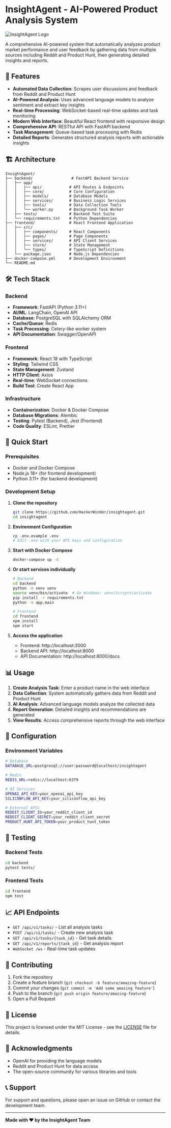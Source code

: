 # InsightAgent - AI-Powered Product Analysis System

![InsightAgent Logo](https://img.shields.io/badge/InsightAgent-AI%20Analysis-blue?style=for-the-badge&logo=robot)

A comprehensive AI-powered system that automatically analyzes product market performance and user feedback by gathering data from multiple sources including Reddit and Product Hunt, then generating detailed insights and reports.

## 🚀 Features

- **Automated Data Collection**: Scrapes user discussions and feedback from Reddit and Product Hunt
- **AI-Powered Analysis**: Uses advanced language models to analyze sentiment and extract key insights
- **Real-time Processing**: WebSocket-based real-time updates and task monitoring
- **Modern Web Interface**: Beautiful React frontend with responsive design
- **Comprehensive API**: RESTful API with FastAPI backend
- **Task Management**: Queue-based task processing with Redis
- **Detailed Reports**: Generates structured analysis reports with actionable insights

## 🏗️ Architecture

```
InsightAgent/
├── backend/                 # FastAPI Backend Service
│   ├── app/
│   │   ├── api/            # API Routes & Endpoints
│   │   ├── core/           # Core Configuration
│   │   ├── models/         # Database Models
│   │   ├── services/       # Business Logic Services
│   │   ├── tools/          # Data Collection Tools
│   │   └── worker.py       # Background Task Worker
│   ├── tests/              # Backend Test Suite
│   └── requirements.txt    # Python Dependencies
├── frontend/               # React Frontend Application
│   ├── src/
│   │   ├── components/     # React Components
│   │   ├── pages/          # Page Components
│   │   ├── services/       # API Client Services
│   │   ├── store/          # State Management
│   │   └── types/          # TypeScript Definitions
│   └── package.json        # Node.js Dependencies
├── docker-compose.yml      # Development Environment
└── README.md
```

## 🛠️ Tech Stack

### Backend
- **Framework**: FastAPI (Python 3.11+)
- **AI/ML**: LangChain, OpenAI API
- **Database**: PostgreSQL with SQLAlchemy ORM
- **Cache/Queue**: Redis
- **Task Processing**: Celery-like worker system
- **API Documentation**: Swagger/OpenAPI

### Frontend
- **Framework**: React 18 with TypeScript
- **Styling**: Tailwind CSS
- **State Management**: Zustand
- **HTTP Client**: Axios
- **Real-time**: WebSocket connections
- **Build Tool**: Create React App

### Infrastructure
- **Containerization**: Docker & Docker Compose
- **Database Migrations**: Alembic
- **Testing**: Pytest (Backend), Jest (Frontend)
- **Code Quality**: ESLint, Prettier

## 🚀 Quick Start

### Prerequisites
- Docker and Docker Compose
- Node.js 18+ (for frontend development)
- Python 3.11+ (for backend development)

### Development Setup

1. **Clone the repository**
   ```bash
   git clone https://github.com/HackerWinder/insightagent.git
   cd insightagent
   ```

2. **Environment Configuration**
   ```bash
   cp .env.example .env
   # Edit .env with your API keys and configuration
   ```

3. **Start with Docker Compose**
   ```bash
   docker-compose up -d
   ```

4. **Or start services individually**
   ```bash
   # Backend
   cd backend
   python -m venv venv
   source venv/bin/activate  # On Windows: venv\Scripts\activate
   pip install -r requirements.txt
   python -m app.main

   # Frontend
   cd frontend
   npm install
   npm start
   ```

5. **Access the application**
   - Frontend: http://localhost:3000
   - Backend API: http://localhost:8000
   - API Documentation: http://localhost:8000/docs

## 📊 Usage

1. **Create Analysis Task**: Enter a product name in the web interface
2. **Data Collection**: System automatically gathers data from Reddit and Product Hunt
3. **AI Analysis**: Advanced language models analyze the collected data
4. **Report Generation**: Detailed insights and recommendations are generated
5. **View Results**: Access comprehensive reports through the web interface

## 🔧 Configuration

### Environment Variables

```bash
# Database
DATABASE_URL=postgresql://user:password@localhost/insightagent

# Redis
REDIS_URL=redis://localhost:6379

# AI Services
OPENAI_API_KEY=your_openai_api_key
SILICONFLOW_API_KEY=your_siliconflow_api_key

# External APIs
REDDIT_CLIENT_ID=your_reddit_client_id
REDDIT_CLIENT_SECRET=your_reddit_client_secret
PRODUCT_HUNT_API_TOKEN=your_product_hunt_token
```

## 🧪 Testing

### Backend Tests
```bash
cd backend
pytest tests/
```

### Frontend Tests
```bash
cd frontend
npm test
```

## 📈 API Endpoints

- `GET /api/v1/tasks/` - List all analysis tasks
- `POST /api/v1/tasks/` - Create new analysis task
- `GET /api/v1/tasks/{task_id}` - Get task details
- `GET /api/v1/reports/{task_id}` - Get analysis report
- `WebSocket /ws` - Real-time task updates

## 🤝 Contributing

1. Fork the repository
2. Create a feature branch (`git checkout -b feature/amazing-feature`)
3. Commit your changes (`git commit -m 'Add some amazing feature'`)
4. Push to the branch (`git push origin feature/amazing-feature`)
5. Open a Pull Request

## 📝 License

This project is licensed under the MIT License - see the [LICENSE](LICENSE) file for details.

## 🙏 Acknowledgments

- OpenAI for providing the language models
- Reddit and Product Hunt for data access
- The open-source community for various libraries and tools

## 📞 Support

For support and questions, please open an issue on GitHub or contact the development team.

---

**Made with ❤️ by the InsightAgent Team**
